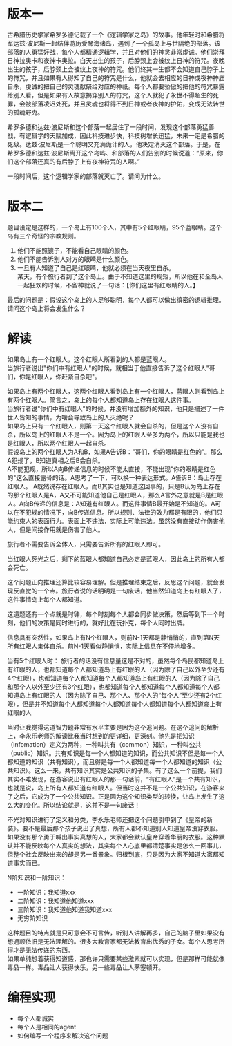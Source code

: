 # 版本一
古希腊历史学家希罗多德记载了一个《逻辑学家之岛》的故事。他年轻时和希腊将军达兹·波尼斯一起结伴游历爱琴海诸岛，遇到了一个孤岛上与世隔绝的部落。该部落的人勇猛好战，每个人都精通逻辑学，并且对他们的神灵非常虔诚。他们崇拜日神拉奥卡和夜神卡奥拉。白天出生的孩子，后脖颈上会被纹上日神的符咒。夜晚出生的孩子，后脖颈上会被纹上夜神的符咒。他们终其一生都不会知道自己脖子上的符咒，并且如果有人得知了自己的符咒是什么，他就会去相应的日神或夜神神庙自杀，虔诚的把自己的灵魂献祭给对应的神祇。每个人都要骄傲的把他的符咒暴露给别人看，但是如果有人故意揭穿别人的符咒，这个人就犯了永世不得超生的死罪，会被部落凌迟处死，并且灵魂也将得不到日神或者夜神的护佑，变成无法转世的孤魂野鬼。

希罗多德和达兹·波尼斯和这个部落一起居住了一段时间，发现这个部落勇猛善战，有逻辑学的天赋加成，因此科技进步快，科技树增长迅猛，未来一定是希腊的死敌。达兹·波尼斯是一个聪明又充满诡计的人，他决定消灭这个部落。于是，在希罗多德和达兹·波尼斯离开这个岛屿、和部落的人们告别的时候说道：“原来，你们这个部落还真的有后脖子上有夜神符咒的人啊。”

一段时间后，这个逻辑学家的部落就灭亡了。请问为什么。

# 版本二
题目设定是这样的，一个岛上有100个人，其中有5个红眼睛，95个蓝眼睛。这个岛有三个奇怪的宗教规则。

1. 他们不能照镜子，不能看自己眼睛的颜色。 
2. 他们不能告诉别人对方的眼睛是什么颜色。 
3. 一旦有人知道了自己是红眼睛，他就必须在当天夜里自杀。  
某天，有个旅行者到了这个岛上。由于不知道这里的规矩，所以他在和全岛人一起狂欢的时候，不留神就说了一句话：【你们这里有红眼睛的人。】 

最后的问题是：假设这个岛上的人足够聪明，每个人都可以做出缜密的逻辑推理。请问这个岛上将会发生什么？ 

# 解读
如果岛上有一个红眼人，这个红眼人所看到的人都是蓝眼人。  
当旅行者说出"你们中有红眼人"的时候，就相当于他直接告诉了这个红眼人"哥们，你是红眼人，你赶紧自杀吧"。  

如果岛上有两个红眼人，这两个红眼人看到岛上有一个红眼人，蓝眼人则看到岛上有两个红眼人。简言之，岛上的每个人都知道岛上存在红眼人这件事。  
当旅行者说"你们中有红眼人"的时候，并没有增加额外的知识，他只是描述了一件世人皆知的事情，为啥会导致岛上的人灭绝呢？  
如果岛上只有一个红眼人，则第一天这个红眼人就会自杀的，但是这个人没有自杀，所以岛上的红眼人不是一个。因为岛上的红眼人至多为两个，所以只能是我也是红眼人，所以两个红眼人一起自杀。  
假设岛上的两个红眼人为A和B，如果A告诉B："哥们，你的眼睛是红色的"。那么A犯规了，B知道真相之后B会自杀。   
A不能犯规，所以A向B传递信息的时候不能太直接，不能出现"你的眼睛是红色的"这么直接露骨的话。A思考了一下，可以换一种表达形式。A告诉B：岛上存在红眼人。  A既然说存在红眼人，而B其实也是知道这回事的，只是B认为岛上存在的那个红眼人是A，A又不可能知道他自己是红眼人，那么A言外之意就是B是红眼人。A向B传递的信息是：A知道有红眼人。而这件事情B最开始是不知道的。A可以在不犯规的情况下，向B传递信息。所以规则、法律的效力都是有限的，他们只能约束人的表面行为。表面上不违法，实际上可能违法。虽然没有直接动作伤害他人，但是间接作用就是伤害了他人。    



旅行者不需要告诉全体人，只需要告诉所有的红眼人即可。

当红眼人死光之后，剩下的蓝眼人都知道自己必定是蓝眼人，因此岛上的所有人都会死亡。  

这个问题正向推理还算比较容易理解。但是推理结束之后，反思这个问题，就会发现反直觉的一个点。旅行者说的话明明是一句废话，他当然知道岛上有红眼人了，这件事情岛上每个人都知道。  

这道题还有一个点就是时钟，每个时刻每个人都会同步做决策，然后等到下一个时刻，他们的决策是同时进行的，就好比在玩扑克，每个人同时出牌。  

信息具有突然性，如果岛上有N个红眼人，则前N-1天都是静悄悄的，直到第N天所有红眼人集体自杀。前N-1天看似静悄悄，实际上信息在不停地增多。  


当有5个红眼人时：
旅行者的话没有信息量这是不对的，虽然每个岛民都知道岛上有红眼的人，也都知道每个人都知道岛上有红眼的人（因为除了自己以外至少还有4个红眼），也都知道每个人都知道每个人都知道岛上有红眼的人（因为除了自己和那个人以外至少还有3个红眼），也都知道每个人都知道每个人都知道每个人都知道岛上有红眼的人（因为除了自己、那个人、那个人的“每个人”至少还有2个红眼），但是并不知道每个人都知道每个人都知道每个人都知道每个人都知道岛上有红眼的人


当时让我觉得这道智力题非常有水平主要是因为这个追问题。在这个追问的解析上，李永乐老师的解读比我当时想到的更详细，更深刻。他先是把知识（infomation）定义为两种，一种叫共有（common）知识，一种叫公共（public）知识。共有知识是每一个人都知道的知识，而公共知识不但是每一个人都知道的知识（共有知识），而且得是每一个人都知道每一个人都知道的知识（公共知识）。这么一来，共有知识其实是公共知识的子集。有了这么一个前提，我们其实不难发现，在游客说出有红眼人的那一句话前，“有红眼人”是一个共有知识，也就是说，岛上所有人都知道有红眼人。但当时这并不是一个公共知识，在游客来了之后，它成为了一个公共知识。正是因为这个知识类型的转换，让岛上发生了这么大的变化。所以结论就是，这并不是一句废话！

不光对知识进行了定义和分类，李永乐老师还把这个问题引申到了《皇帝的新装》。要不是最后那个孩子说出了真想，所有人都不知道别人知道皇帝没穿衣服。如果没有那个勇于喊出事实真想的人，大家都会默认皇帝穿着华丽的衣服。这种默认并不能反映每个人真实的想法，其实每个人心底里都清楚事实是怎么一回事儿，但整个社会反映出来的却是另一番景象。归根到底，只是因为大家不知道大家都知道事实而已。

N阶知识和一阶知识：
* 一阶知识：我知道xxx
* 二阶知识：我知道他知道xxx
* 三阶知识：我知道他知道我知道xxx
* 无穷阶知识


这种题目的特点就是只可意会不可言传，听别人讲解再多，自己的脑子里如果没有想通顺依旧是无法理解的。很多大教育家都无法教育出优秀的子女。每个人思考所得才是无法传递的东西。  
如果单纯想着获得知道感，那也许只需要某些激素就可以实现，但是那样可能就像毒品一样。毒品让人获得快乐，另一些毒品让人茅塞顿开。  

# 编程实现
* 每个人都诚实
* 每个人是相同的agent
* 如何编写一个程序来解决这个问题


